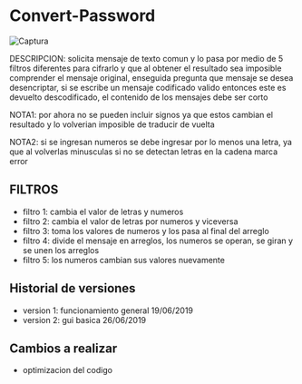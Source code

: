 # Convert-Password

![Captura](https://user-images.githubusercontent.com/55233980/149175966-f32fb544-6c5b-4c5f-9eba-fbf3e9000ef8.PNG)

DESCRIPCION: solicita mensaje de texto comun y lo pasa por medio de 5 filtros diferentes para cifrarlo y que al obtener el resultado
sea imposible comprender el mensaje original, enseguida pregunta que mensaje se desea desencriptar, si se escribe 
un mensaje codificado valido entonces este es devuelto descodificado, el contenido de los mensajes debe ser corto

NOTA1: por ahora no se pueden incluir signos ya que estos cambian el resultado y lo volverian imposible de traducir de vuelta

NOTA2: si se ingresan numeros se debe ingresar por lo menos una letra, ya que al volverlas minusculas si no se detectan letras en la cadena marca error

## FILTROS
- filtro 1: cambia el valor de letras y numeros
- filtro 2: cambia el valor de letras por numeros y viceversa
- filtro 3: toma los valores de numeros y los pasa al final del arreglo
- filtro 4: divide el mensaje en arreglos, los numeros se operan, se giran y se unen los arreglos
- filtro 5: los numeros cambian sus valores nuevamente

## Historial de versiones
- version 1: funcionamiento general 19/06/2019
- version 2: gui basica 26/06/2019

## Cambios a realizar
- optimizacion del codigo
